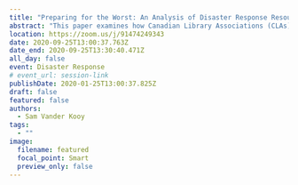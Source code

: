 ```yaml
---
title: "Preparing for the Worst: An Analysis of Disaster Response Resource Provision by Canadian Library Associations"
abstract: "This paper examines how Canadian Library Associations (CLAs) provide support to the public libraries and librarians they empower in the areas of disaster preparation and mitigation. Utilizing qualitative content analysis, this study compared the resources and supports offered by 18 CLAs. The information, websites, and internal documents provided by the CLAs were assessed and coded using constant comparative methodology according to a) the type of resource and b) the type(s) of information contained in each resource. In total 8 categories of resources and 16 categories of information were established. Additionally, three concerning trends regarding the information currently being provided by the CLAs were discovered."
location: https://zoom.us/j/91474249343
date: 2020-09-25T13:00:37.763Z
date_end: 2020-09-25T13:30:40.471Z
all_day: false
event: Disaster Response
# event_url: session-link
publishDate: 2020-01-25T13:00:37.825Z
draft: false
featured: false
authors:
  - Sam Vander Kooy
tags:
  - ""
image:
  filename: featured
  focal_point: Smart
  preview_only: false
---
```

